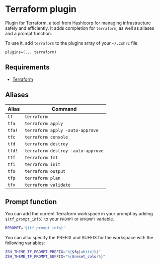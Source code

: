 # Terraform plugin

Plugin for Terraform, a tool from Hashicorp for managing infrastructure safely and efficiently.
It adds completion for `terraform`, as well as aliases and a prompt function.

To use it, add `terraform` to the plugins array of your `~/.zshrc` file:

```shell
plugins=(... terraform)
```

## Requirements

* [Terraform](https://terraform.io/)

## Aliases

| Alias  | Command                           |
| -------| --------------------------------- |
| `tf`   | `terraform`                       |
| `tfa`  | `terraform apply`                 |
| `tfa!` | `terraform apply -auto-approve`   |
| `tfc`  | `terraform console`               |
| `tfd`  | `terraform destroy`               |
| `tfd!` | `terraform destroy -auto-approve` |
| `tff`  | `terraform fmt`                   |
| `tfi`  | `terraform init`                  |
| `tfo`  | `terraform output`                |
| `tfp`  | `terraform plan`                  |
| `tfv`  | `terraform validate`              |

## Prompt function

You can add the current Terraform workspace in your prompt by adding `$(tf_prompt_info)`
to your `PROMPT` or `RPROMPT` variable.

```sh
RPROMPT='$(tf_prompt_info)'
```

You can also specify the PREFIX and SUFFIX for the workspace with the following variables:

```sh
ZSH_THEME_TF_PROMPT_PREFIX="%{$fg[white]%}"
ZSH_THEME_TF_PROMPT_SUFFIX="%{$reset_color%}"
```
